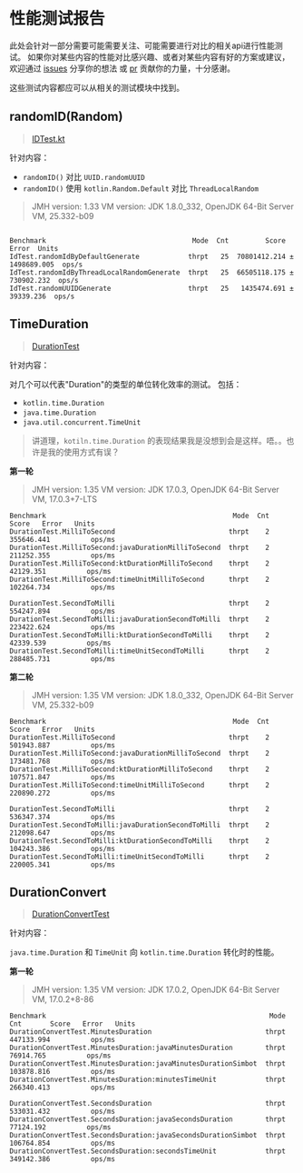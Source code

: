 # 性能测试报告

此处会针对一部分需要可能需要关注、可能需要进行对比的相关api进行性能测试。
如果你对某些内容的性能对比感兴趣、或者对某些内容有好的方案或建议，欢迎通过
[issues](https://github.com/ForteScarlet/simpler-robot/issues/new/choose) 分享你的想法
或 [pr](https://github.com/ForteScarlet/simpler-robot/pulls) 贡献你的力量，十分感谢。

这些测试内容都应可以从相关的测试模块中找到。

## randomID(Random)

> [IDTest.kt](simbot-apis/simbot-api/src/test/kotlin/jmh/IdTest.kt)

针对内容：

- `randomID()` 对比 `UUID.randomUUID`
- `randomID()` 使用 `kotlin.Random.Default` 对比 `ThreadLocalRandom`

> JMH version: 1.33
> VM version: JDK 1.8.0_332, OpenJDK 64-Bit Server VM, 25.332-b09

```

Benchmark                                    Mode  Cnt         Score         Error  Units
IdTest.randomIdByDefaultGenerate            thrpt   25  70801412.214 ± 1498689.005  ops/s
IdTest.randomIdByThreadLocalRandomGenerate  thrpt   25  66505118.175 ±  730902.232  ops/s
IdTest.randomUUIDGenerate                   thrpt   25   1435474.691 ±   39339.236  ops/s
```

## TimeDuration

> [DurationTest](simbot-project-tests/simbot-project-test-jmh-duration/src/main/kotlin/love/forte/simbotest/duration/DurationTest.kt)

针对内容：

对几个可以代表"Duration"的类型的单位转化效率的测试。
包括：

- `kotlin.time.Duration`
- `java.time.Duration`
- `java.util.concurrent.TimeUnit`

> 讲道理，`kotiln.time.Duration` 的表现结果我是没想到会是这样。唔。。也许是我的使用方式有误？

**第一轮**

> JMH version: 1.35
> VM version: JDK 17.0.3, OpenJDK 64-Bit Server VM, 17.0.3+7-LTS

```
Benchmark                                              Mode  Cnt       Score   Error   Units
DurationTest.MilliToSecond                            thrpt    2  355646.441          ops/ms
DurationTest.MilliToSecond:javaDurationMilliToSecond  thrpt    2  211252.355          ops/ms
DurationTest.MilliToSecond:ktDurationMilliToSecond    thrpt    2   42129.351          ops/ms
DurationTest.MilliToSecond:timeUnitMilliToSecond      thrpt    2  102264.734          ops/ms

DurationTest.SecondToMilli                            thrpt    2  554247.894          ops/ms
DurationTest.SecondToMilli:javaDurationSecondToMilli  thrpt    2  223422.624          ops/ms
DurationTest.SecondToMilli:ktDurationSecondToMilli    thrpt    2   42339.539          ops/ms
DurationTest.SecondToMilli:timeUnitSecondToMilli      thrpt    2  288485.731          ops/ms
```

**第二轮**

> JMH version: 1.35
> VM version: JDK 1.8.0_332, OpenJDK 64-Bit Server VM, 25.332-b09

```
Benchmark                                              Mode  Cnt       Score   Error   Units
DurationTest.MilliToSecond                            thrpt    2  501943.887          ops/ms
DurationTest.MilliToSecond:javaDurationMilliToSecond  thrpt    2  173481.768          ops/ms
DurationTest.MilliToSecond:ktDurationMilliToSecond    thrpt    2  107571.847          ops/ms
DurationTest.MilliToSecond:timeUnitMilliToSecond      thrpt    2  220890.272          ops/ms

DurationTest.SecondToMilli                            thrpt    2  536347.374          ops/ms
DurationTest.SecondToMilli:javaDurationSecondToMilli  thrpt    2  212098.647          ops/ms
DurationTest.SecondToMilli:ktDurationSecondToMilli    thrpt    2  104243.386          ops/ms
DurationTest.SecondToMilli:timeUnitSecondToMilli      thrpt    2  220005.341          ops/ms
```

## DurationConvert

> [DurationConvertTest](simbot-apis/simbot-api/src/test/kotlin/jmh/DurationConvertTest.kt)

针对内容：

`java.time.Duration` 和 `TimeUnit` 向 `kotlin.time.Duration` 转化时的性能。

**第一轮**

> JMH version: 1.35
> VM version: JDK 17.0.2, OpenJDK 64-Bit Server VM, 17.0.2+8-86

```
Benchmark                                                       Mode  Cnt       Score   Error   Units
DurationConvertTest.MinutesDuration                            thrpt       447133.994          ops/ms
DurationConvertTest.MinutesDuration:javaMinutesDuration        thrpt        76914.765          ops/ms
DurationConvertTest.MinutesDuration:javaMinutesDurationSimbot  thrpt       103878.816          ops/ms
DurationConvertTest.MinutesDuration:minutesTimeUnit            thrpt       266340.413          ops/ms

DurationConvertTest.SecondsDuration                            thrpt       533031.432          ops/ms
DurationConvertTest.SecondsDuration:javaSecondsDuration        thrpt        77124.192          ops/ms
DurationConvertTest.SecondsDuration:javaSecondsDurationSimbot  thrpt       106764.854          ops/ms
DurationConvertTest.SecondsDuration:secondsTimeUnit            thrpt       349142.386          ops/ms
```


